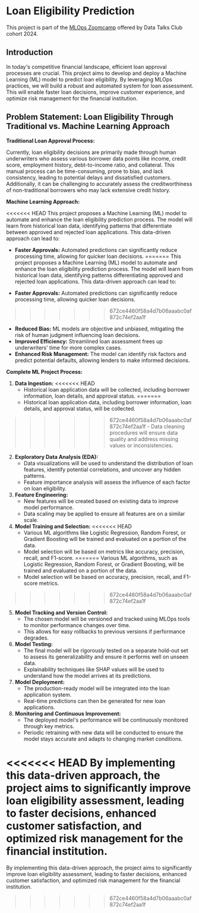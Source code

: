 # Loan Eligibility Prediction

This project is part of the [MLOps Zoomcamp](https://github.com/DataTalksClub/mlops-zoomcamp) offered by Data Talks Club cohort 2024.
## Introduction
In today's competitive financial landscape, efficient loan approval processes are crucial. This project aims to develop and deploy a Machine Learning (ML) model to predict loan eligibility. By leveraging MLOps practices, we will build a robust and automated system for loan assessment. This will enable faster loan decisions, improve customer experience, and optimize risk management for the financial institution.

## Problem Statement: Loan Eligibility Through Traditional vs. Machine Learning Approach

**Traditional Loan Approval Process:**

Currently, loan eligibility decisions are primarily made through human underwriters who assess various borrower data points like income, credit score, employment history, debt-to-income ratio, and collateral. This manual process can be time-consuming, prone to bias, and lack consistency, leading to potential delays and dissatisfied customers. Additionally, it can be challenging to accurately assess the creditworthiness of non-traditional borrowers who may lack extensive credit history.

**Machine Learning Approach:**

<<<<<<< HEAD
This project proposes a Machine Learning (ML) model to automate and enhance the loan eligibility prediction process. The model will learn from historical loan data, identifying patterns that differentiate between approved and rejected loan applications. This data-driven approach can lead to:

-   **Faster Approvals:** Automated predictions can significantly reduce processing time, allowing for quicker loan decisions.
=======
This project proposes a Machine Learning (ML) model to automate and enhance the loan eligibility prediction process. The model will learn from historical loan data, identifying patterns differentiating approved and rejected loan applications. This data-driven approach can lead to:

-   **Faster Approvals:** Automated predictions can significantly reduce processing time, allowing quicker loan decisions.
>>>>>>> 672ce4460f58a4d7b06aaabc0af872c74ef2aa1f
-   **Reduced Bias:** ML models are objective and unbiased, mitigating the risk of human judgment influencing loan decisions.
-   **Improved Efficiency:** Streamlined loan assessment frees up underwriters' time for more complex cases.
-   **Enhanced Risk Management:** The model can identify risk factors and predict potential defaults, allowing lenders to make informed decisions.

**Complete ML Project Process:**

1.  **Data Ingestion:**
<<<<<<< HEAD
    -   Historical loan application data will be collected, including borrower information, loan details, and approval status.
=======
    -   Historical loan application data, including borrower information, loan details, and approval status, will be collected.
>>>>>>> 672ce4460f58a4d7b06aaabc0af872c74ef2aa1f
    -   Data cleaning procedures will ensure data quality and address missing values or inconsistencies.
2.  **Exploratory Data Analysis (EDA):**
    -   Data visualizations will be used to understand the distribution of loan features, identify potential correlations, and uncover any hidden patterns.
    -   Feature importance analysis will assess the influence of each factor on loan eligibility.
3.  **Feature Engineering:**
    -   New features will be created based on existing data to improve model performance.
    -   Data scaling may be applied to ensure all features are on a similar scale.
4.  **Model Training and Selection:**
<<<<<<< HEAD
    -   Various ML algorithms like Logistic Regression, Random Forest, or Gradient Boosting will be trained and evaluated on a portion of the data.
    -   Model selection will be based on metrics like accuracy, precision, recall, and F1-score.
=======
    Various ML algorithms, such as Logistic Regression, Random Forest, or Gradient Boosting, will be trained and evaluated on a portion of the data.
    -   Model selection will be based on accuracy, precision, recall, and F1-score metrics.
>>>>>>> 672ce4460f58a4d7b06aaabc0af872c74ef2aa1f
5.  **Model Tracking and Version Control:**
    -   The chosen model will be versioned and tracked using MLOps tools to monitor performance changes over time.
    -   This allows for easy rollbacks to previous versions if performance degrades.
6.  **Model Testing:**
    -   The final model will be rigorously tested on a separate hold-out set to assess its generalizability and ensure it performs well on unseen data.
    -   Explainability techniques like SHAP values will be used to understand how the model arrives at its predictions.
7.  **Model Deployment:**
    -   The production-ready model will be integrated into the loan application system.
    -   Real-time predictions can then be generated for new loan applications.
8.  **Monitoring and Continuous Improvement:**
    -   The deployed model's performance will be continuously monitored through key metrics.
    -   Periodic retraining with new data will be conducted to ensure the model stays accurate and adapts to changing market conditions.

<<<<<<< HEAD
By implementing this data-driven approach, the project aims to significantly improve loan eligibility assessment, leading to faster decisions, enhanced customer satisfaction, and optimized risk management for the financial institution.
=======
By implementing this data-driven approach, the project aims to significantly improve loan eligibility assessment, leading to faster decisions, enhanced customer satisfaction, and optimized risk management for the financial institution.
>>>>>>> 672ce4460f58a4d7b06aaabc0af872c74ef2aa1f
